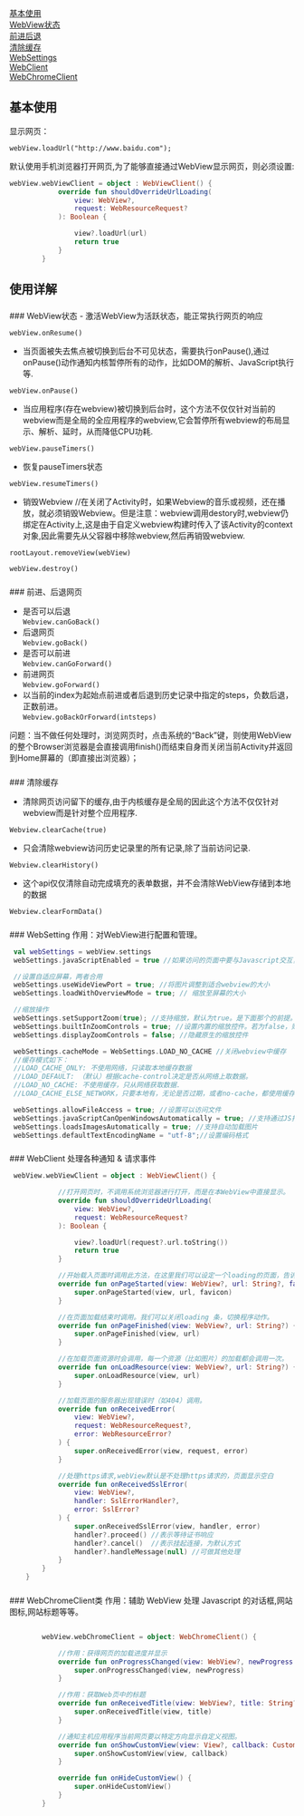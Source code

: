
[基本使用](#1)  
[WebView状态](#2)  
[前进后退](#3)  
[清除缓存](#4)  
[WebSettings](#5)  
[WebClient](#6)  
[WebChromeClient](#7)  
 
<h3 id="1"></h3>

## 基本使用
显示网页：  
 
 `webView.loadUrl("http://www.baidu.com");`  

默认使用手机浏览器打开网页,为了能够直接通过WebView显示网页，则必须设置:

```kotlin 
webView.webViewClient = object : WebViewClient() {
            override fun shouldOverrideUrlLoading(
                view: WebView?,
                request: WebResourceRequest?
            ): Boolean {

                view?.loadUrl(url)
                return true
            }
        }
```

## 使用详解
<h3 id="2"></h3>
### WebView状态
- 激活WebView为活跃状态，能正常执行网页的响应

`webView.onResume()`


- 当页面被失去焦点被切换到后台不可见状态，需要执行onPause(),通过onPause()动作通知内核暂停所有的动作，比如DOM的解析、JavaScript执行等.

`webView.onPause()`


- 当应用程序(存在webview)被切换到后台时，这个方法不仅仅针对当前的webview而是全局的全应用程序的webview,它会暂停所有webview的布局显示、解析、延时，从而降低CPU功耗.

`webView.pauseTimers()`

- 恢复pauseTimers状态

`webView.resumeTimers()`

- 销毁Webview //在关闭了Activity时，如果Webview的音乐或视频，还在播放，就必须销毁Webview。但是注意：webview调用destory时,webview仍绑定在Activity上,这是由于自定义webview构建时传入了该Activity的context对象,因此需要先从父容器中移除webview,然后再销毁webview.

`rootLayout.removeView(webView)`

`webView.destroy()`

<h3 id="3"></h3>
### 前进、后退网页

- 是否可以后退  
`Webview.canGoBack()`
- 后退网页  
`Webview.goBack()`
- 是否可以前进  
`Webview.canGoForward()`
- 前进网页  
`Webview.goForward()`
- 以当前的index为起始点前进或者后退到历史记录中指定的steps，负数后退，正数前进。  
`Webview.goBackOrForward(intsteps)`

问题：当不做任何处理时，浏览网页时，点击系统的“Back”键，则使用WebView的整个Browser浏览器是会直接调用finish()而结束自身而关闭当前Activity并返回到Home屏幕的（即直接出浏览器）；

<h3 id="4"></h3>
### 清除缓存

- 清除网页访问留下的缓存,由于内核缓存是全局的因此这个方法不仅仅针对webview而是针对整个应用程序.

`Webview.clearCache(true)`


- 只会清除webview访问历史记录里的所有记录,除了当前访问记录.

`Webview.clearHistory()`

- 这个api仅仅清除自动完成填充的表单数据，并不会清除WebView存储到本地的数据

`Webview.clearFormData()`

<h3 id="5"></h3>
### WebSetting
作用：对WebView进行配置和管理。

```kotlin
 val webSettings = webView.settings
 webSettings.javaScriptEnabled = true //如果访问的页面中要与Javascript交互，则webview必须设置支持Javascript

 //设置自适应屏幕，两者合用
 webSettings.useWideViewPort = true; //将图片调整到适合webview的大小
 webSettings.loadWithOverviewMode = true; // 缩放至屏幕的大小

 //缩放操作
 webSettings.setSupportZoom(true); //支持缩放，默认为true。是下面那个的前提。
 webSettings.builtInZoomControls = true; //设置内置的缩放控件。若为false，则该WebView不可缩放
 webSettings.displayZoomControls = false; //隐藏原生的缩放控件

 webSettings.cacheMode = WebSettings.LOAD_NO_CACHE //关闭webview中缓存
 //缓存模式如下：
 //LOAD_CACHE_ONLY: 不使用网络，只读取本地缓存数据
 //LOAD_DEFAULT: （默认）根据cache-control决定是否从网络上取数据。
 //LOAD_NO_CACHE: 不使用缓存，只从网络获取数据.
 //LOAD_CACHE_ELSE_NETWORK，只要本地有，无论是否过期，或者no-cache，都使用缓存中的数据

 webSettings.allowFileAccess = true; //设置可以访问文件
 webSettings.javaScriptCanOpenWindowsAutomatically = true; //支持通过JS打开新窗口
 webSettings.loadsImagesAutomatically = true; //支持自动加载图片
 webSettings.defaultTextEncodingName = "utf-8";//设置编码格式

```

<h3 id="6"></h3>
### WebClient
处理各种通知 & 请求事件

```kotlin
 webView.webViewClient = object : WebViewClient() {

            //打开网页时，不调用系统浏览器进行打开，而是在本WebView中直接显示。
            override fun shouldOverrideUrlLoading(
                view: WebView?,
                request: WebResourceRequest?
            ): Boolean {

                view?.loadUrl(request?.url.toString())
                return true
            }

            //开始载入页面时调用此方法，在这里我们可以设定一个loading的页面，告诉用户程序正在等待网络响应。
            override fun onPageStarted(view: WebView?, url: String?, favicon: Bitmap?) {
                super.onPageStarted(view, url, favicon)
            }

            //在页面加载结束时调用。我们可以关闭loading 条，切换程序动作。
            override fun onPageFinished(view: WebView?, url: String?) {
                super.onPageFinished(view, url)
            }

            //在加载页面资源时会调用，每一个资源（比如图片）的加载都会调用一次。
            override fun onLoadResource(view: WebView?, url: String?) {
                super.onLoadResource(view, url)
            }

            //加载页面的服务器出现错误时（如404）调用。
            override fun onReceivedError(
                view: WebView?,
                request: WebResourceRequest?,
                error: WebResourceError?
            ) {
                super.onReceivedError(view, request, error)
            }

            //处理https请求,webView默认是不处理https请求的，页面显示空白
            override fun onReceivedSslError(
                view: WebView?,
                handler: SslErrorHandler?,
                error: SslError?
            ) {
                super.onReceivedSslError(view, handler, error)
                handler?.proceed() //表示等待证书响应
                handler?.cancel()  //表示挂起连接，为默认方式
                handler?.handleMessage(null) //可做其他处理
            }
        }
    }

```

<h3 id="7"></h3>
### WebChromeClient类
作用：辅助 WebView 处理 Javascript 的对话框,网站图标,网站标题等等。

```kotlin

        webView.webChromeClient = object: WebChromeClient() {

            //作用：获得网页的加载进度并显示
            override fun onProgressChanged(view: WebView?, newProgress: Int) {
                super.onProgressChanged(view, newProgress)
            }

            //作用：获取Web页中的标题
            override fun onReceivedTitle(view: WebView?, title: String?) {
                super.onReceivedTitle(view, title)
            }

            //通知主机应用程序当前网页要以特定方向显示自定义视图。
            override fun onShowCustomView(view: View?, callback: CustomViewCallback?) {
                super.onShowCustomView(view, callback)
            }

            override fun onHideCustomView() {
                super.onHideCustomView()
            }
        }


```
